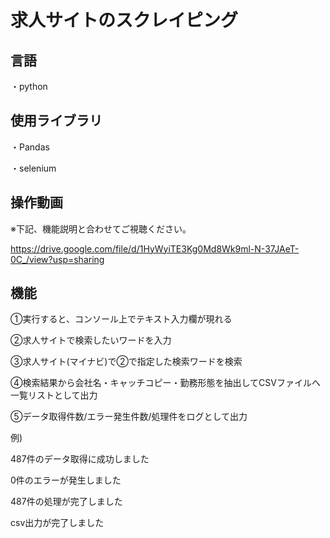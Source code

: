 # 求人サイトのスクレイピング

## 言語

・python


## 使用ライブラリ

・Pandas

・selenium


## 操作動画


※下記、機能説明と合わせてご視聴ください。

https://drive.google.com/file/d/1HyWyiTE3Kg0Md8Wk9ml-N-37JAeT-0C_/view?usp=sharing




## 機能

①実行すると、コンソール上でテキスト入力欄が現れる

②求人サイトで検索したいワードを入力

③求人サイト(マイナビ)で②で指定した検索ワードを検索

④検索結果から会社名・キャッチコピー・勤務形態を抽出してCSVファイルへ一覧リストとして出力

⑤データ取得件数/エラー発生件数/処理件をログとして出力

 例)

 487件のデータ取得に成功しました

 0件のエラーが発生しました

 487件の処理が完了しました

 csv出力が完了しました
